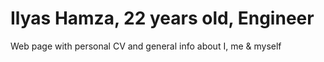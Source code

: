 # Ilyas Hamza, 22 years old, Engineer
Web page with personal CV and general info about I, me &amp; myself

